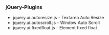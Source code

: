 ### jQuery-Plugins
  * jquery.ui.autoresize.js - Textarea Auto Resize
  * jquery.ui.autoscroll.js - Window Auto Scroll
  * jquery.ui.fixedfloat.js - Element fixed float
